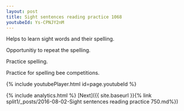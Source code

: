 ```yaml
---
layout: post
title: Sight sentences reading practice 1068
youtubeId: Ys-CPNJY2nM
---
```

 
 
Helps to learn sight words and their spelling.

Opportunitiy to repeat the spelling. 

Practice spelling. 
 
Practice for spelling bee competitions. 
 
{% include youtubePlayer.html id=page.youtubeId %}
 
 
{% include analytics.html %} 
[Next]({{ site.baseurl }}{% link  split1/_posts/2016-08-02-Sight sentences reading practice 750.md%})
 
